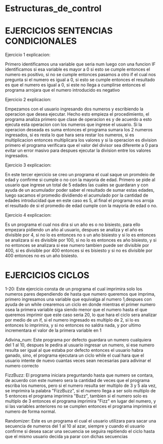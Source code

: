# Estructuras_de_control
# EJERCICIOS SENTENCIAS CONDICIONALES
 Ejercicio 1 explicacion:
 
 Primero identificamos una variable que seria num
 luego con una funcion IF identificamos si esa variable es mayor a 0
 si esto se cumple entonces el numero es positivo, si no se cumple
 entonces pasamos a otro if el cual nos pregunta si el numero es igual a 0,
 si esto se cumple entonces el resultado es que el numero es igual a 0, si  este no llega a cumplirse entonces el programa arrojara que el numero introducido es negativo

 Ejercicio 2 explicacion:
 
 Empezamos con el usuario ingresando dos numeros y escribiendo la operacion que desea ejecutar. Hecho esto empieza el procedimiento, el programa analiza primero que clase de operacion es y de acuerdo a esto ejecuta esta operacion con los numeros que ingrese el usuario. 
 Si la operacion deseada es suma entonces el programa sumara los 2 numeros ingresados, si es resta lo que hara sera restar los numeros, si es multiplicacion entonces multiplicara los valores y si la operacion es division primero el programa verificara que el valor del divisor sea diferente a 0 para evitar un error masivo para despues ejecutar la division entre los valores ingresados.

 Ejercicio 3 explicacion:

 En este tercer ejercicio se creo un programa el cual saque un promdeio de edad y confirme si cumple o no con la mayoria de edad.
 Primero se pide al usuario que ingrese un total de 5 edades las cuales se guardaran y con ayuda de un acumulador poder saber el resultado de sumar estas edades, luego sacamos el promedio dividiendo el acumulado por la cantidad de edades introducidad que en este caso es 5, al final el programa nos arroja el resultado de si el promedio de edad cumple con la mayoria de edad o no.

 Ejercicio 4 explicacion:
 
 Es un programa el cual nos dira si un año es o no bisiesto, para ello empezara pidiendo un año al usuario, despues se analiza y el año es divisible por 4, si no lo es entonces no s un año bisiesto y si lo es entonces se analizara si es divisible por 100, si no lo es entonces es año bisiesto, y si no entonces se analizara si ese numero tambien puede ser divisible por 400, si es divisible por 400 entonces si es bisiesto y si no es divisible por 400 entonces no es un año bisiesto.


# EJERCICIOS CICLOS

1-20:
Este ejercicio consta de un programa el cual imprimira solo los numeros pares dependiendo de hasta que numero queremos que imprima, primero ingresamos una variable que equivalga al numero 1,despues con ayuda de un while crearemos un ciclo en donde mientras el primer numero osea la primera variable siga siendo menor que el numero hasta el que queremos imprimir que este caso seria 20, lo que hara el ciclo sera analizar por medio de un if, si el numero ingresado es multiplo de 2, si lo es entonces lo imprimira, y si no entonces no saldra nada, y por ultimo incrementara el valor de la primera variable en 1


Adivina_num:
Este programa por defecto guardara un numero cualquiera del 1 al 10, despues le pedira al usuario ingresar un numero, si ese numero resulta ser igual al que estaba por defecto entonces el usuario habra ganado, sino, el programa ejecutara un ciclo while el cual hara que el usuario intente de nuevo cuantas veces sean necesarias para adivinar el numero correcto


FizzBuzz:
El programa iniciara preguntando hasta que numero se contara, de acuerdo con este numero sera la cantidad de veces que el programa escriba los numeros, pero si el numero resulta ser multiplo de 3 y 5 ala vez, se imprimira la palabra "FizzBuzz", si el numero llega a ser solo multiplo de 5 entonces el programa imprimira "Buzz", tambien si el numero solo es multiplo de 3 entonces el programa imprimira "Fizz" en lugar del numero, y si las variables anteriores no se cumplen entonces el programa imprimira el numero de forma normal.


Randomizer:
Este es un programa el cual el usuario utilizara para sacar una secuencia de numeros del 1 al 10 al azar, siempre y cuando el usuario confirme si desea sacar una secuencia se seguira repitiendo el ciclo hasta que el mismo usuario decida ya parar con dichas secuencias
